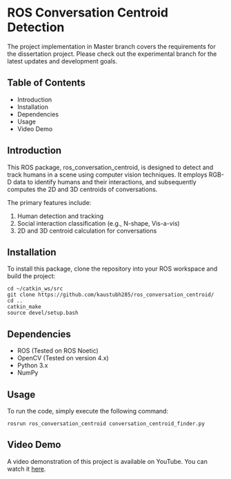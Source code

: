 # ROS Conversation Centroid Detection

The project implementation in Master branch covers the requirements for the dissertation project. Please check out the experimental branch for the latest updates and development goals.

## Table of Contents

- Introduction
- Installation
- Dependencies
- Usage
- Video Demo

## Introduction

This ROS package, ros_conversation_centroid, is designed to detect and track humans in a scene using computer vision techniques. It employs RGB-D data to identify humans and their interactions, and subsequently computes the 2D and 3D centroids of conversations.

The primary features include:

1. Human detection and tracking
2. Social interaction classification (e.g., N-shape, Vis-a-vis)
3. 2D and 3D centroid calculation for conversations

## Installation

To install this package, clone the repository into your ROS workspace and build the project:

```
cd ~/catkin_ws/src
git clone https://github.com/kaustubh285/ros_conversation_centroid/
cd ..
catkin_make
source devel/setup.bash
```

## Dependencies

- ROS (Tested on ROS Noetic)
- OpenCV (Tested on version 4.x)
- Python 3.x
- NumPy

## Usage

To run the code, simply execute the following command:

```
rosrun ros_conversation_centroid conversation_centroid_finder.py
```

## Video Demo

A video demonstration of this project is available on YouTube. You can watch it [here](https://youtu.be/qk1SVzceGWw).

